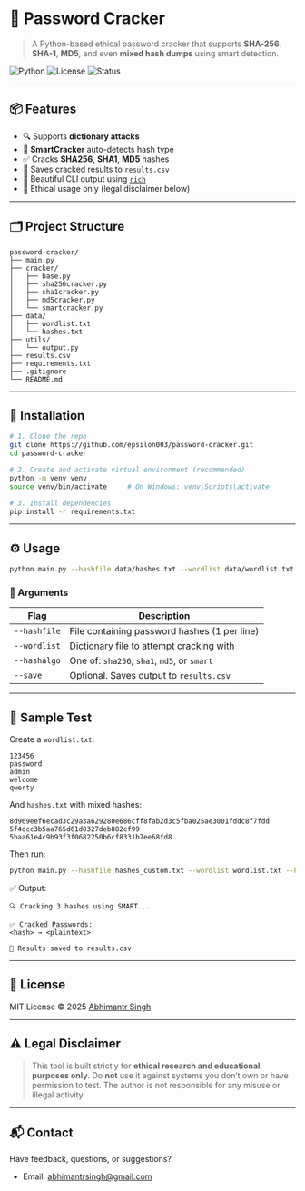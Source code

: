 # 🔐 Password Cracker

> A Python-based ethical password cracker that supports **SHA-256**, **SHA-1**, **MD5**, and even **mixed hash dumps** using smart detection.

![Python](https://img.shields.io/badge/Python-3.10%2B-blue)
![License](https://img.shields.io/badge/License-MIT-green)
![Status](https://img.shields.io/badge/status-stable-brightgreen)

---

## 📦 Features

- 🔍 Supports **dictionary attacks**
- 🧠 **SmartCracker** auto-detects hash type
- ✅ Cracks **SHA256**, **SHA1**, **MD5** hashes
- 🧾 Saves cracked results to `results.csv`
- 🌈 Beautiful CLI output using [`rich`](https://github.com/Textualize/rich)
- 🔐 Ethical usage only (legal disclaimer below)

---

## 🗂️ Project Structure

```
password-cracker/
├── main.py
├── cracker/
│   ├── base.py
│   ├── sha256cracker.py
│   ├── sha1cracker.py
│   ├── md5cracker.py
│   └── smartcracker.py
├── data/
│   ├── wordlist.txt
│   └── hashes.txt
├── utils/
│   └── output.py
├── results.csv
├── requirements.txt
├── .gitignore
└── README.md
```

---

## 🚀 Installation

```bash
# 1. Clone the repo
git clone https://github.com/epsilon003/password-cracker.git
cd password-cracker

# 2. Create and activate virtual environment (recommended)
python -m venv venv
source venv/bin/activate     # On Windows: venv\Scripts\activate

# 3. Install dependencies
pip install -r requirements.txt
```

---

## ⚙️ Usage

```bash
python main.py --hashfile data/hashes.txt --wordlist data/wordlist.txt --hashalgo smart --save
```

### 🔧 Arguments

| Flag          | Description                                      |
|---------------|--------------------------------------------------|
| `--hashfile`  | File containing password hashes (1 per line)     |
| `--wordlist`  | Dictionary file to attempt cracking with         |
| `--hashalgo`  | One of: `sha256`, `sha1`, `md5`, or `smart`      |
| `--save`      | Optional. Saves output to `results.csv`          |

---

## 🧪 Sample Test

Create a `wordlist.txt`:

```
123456
password
admin
welcome
qwerty
```

And `hashes.txt` with mixed hashes:

```
8d969eef6ecad3c29a3a629280e686cff8fab2d3c5fba025ae3001fddc8f7fdd
5f4dcc3b5aa765d61d8327deb882cf99
5baa61e4c9b93f3f0682250b6cf8331b7ee68fd8
```

Then run:

```bash
python main.py --hashfile hashes_custom.txt --wordlist wordlist.txt --hashalgo smart --save
```

✅ Output:
```
🔍 Cracking 3 hashes using SMART...

✅ Cracked Passwords:
<hash> → <plaintext>

💾 Results saved to results.csv
```

---

## 📄 License

MIT License © 2025 [Abhimantr Singh](https://github.com/epsilon003)

---

## ⚠️ Legal Disclaimer

> This tool is built strictly for **ethical research and educational purposes only**. Do **not** use it against systems you don’t own or have permission to test. The author is not responsible for any misuse or illegal activity.

---

## 📬 Contact

Have feedback, questions, or suggestions?
- Email: abhimantrsingh@gmail.com
